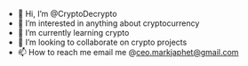 - 👋 Hi, I’m @CryptoDecrypto
- 👀 I’m interested in anything about cryptocurrency
- 🌱 I’m currently learning crypto
- 💞️ I’m looking to collaborate on crypto projects
- 📫 How to reach me email me @ceo.markjaphet@gmail.com

<!---
CryptoDecrypto/CryptoDecrypto is a ✨ special ✨ repository because its `README.md` (this file) appears on your GitHub profile.
You can click the Preview link to take a look at your changes.
--->
